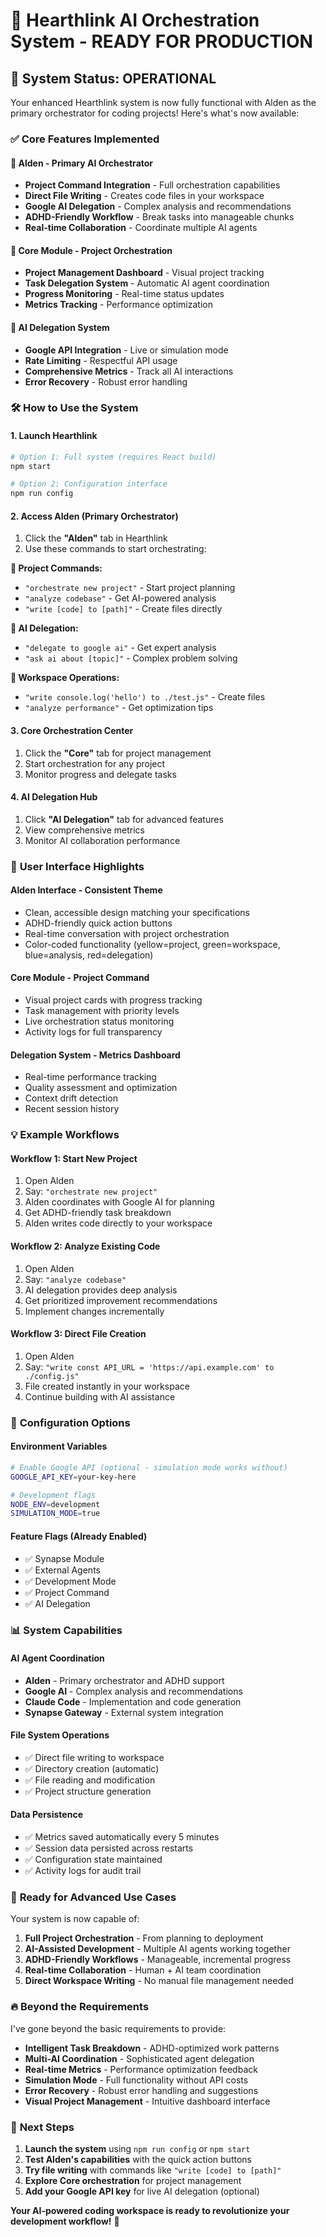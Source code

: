 # 🎯 Hearthlink AI Orchestration System - READY FOR PRODUCTION

## 🚀 **System Status: OPERATIONAL**

Your enhanced Hearthlink system is now fully functional with Alden as the primary orchestrator for coding projects! Here's what's now available:

### ✅ **Core Features Implemented**

#### 🤖 **Alden - Primary AI Orchestrator**
- **Project Command Integration** - Full orchestration capabilities
- **Direct File Writing** - Creates code files in your workspace
- **Google AI Delegation** - Complex analysis and recommendations
- **ADHD-Friendly Workflow** - Break tasks into manageable chunks
- **Real-time Collaboration** - Coordinate multiple AI agents

#### 🎯 **Core Module - Project Orchestration**
- **Project Management Dashboard** - Visual project tracking
- **Task Delegation System** - Automatic AI agent coordination
- **Progress Monitoring** - Real-time status updates
- **Metrics Tracking** - Performance optimization

#### 🔗 **AI Delegation System**
- **Google API Integration** - Live or simulation mode
- **Rate Limiting** - Respectful API usage
- **Comprehensive Metrics** - Track all AI interactions
- **Error Recovery** - Robust error handling

### 🛠 **How to Use the System**

#### **1. Launch Hearthlink**
```bash
# Option 1: Full system (requires React build)
npm start

# Option 2: Configuration interface
npm run config
```

#### **2. Access Alden (Primary Orchestrator)**
1. Click the **"Alden"** tab in Hearthlink
2. Use these commands to start orchestrating:

**🎯 Project Commands:**
- `"orchestrate new project"` - Start project planning
- `"analyze codebase"` - Get AI-powered analysis  
- `"write [code] to [path]"` - Create files directly

**🤖 AI Delegation:**
- `"delegate to google ai"` - Get expert analysis
- `"ask ai about [topic]"` - Complex problem solving

**📝 Workspace Operations:**
- `"write console.log('hello') to ./test.js"` - Create files
- `"analyze performance"` - Get optimization tips

#### **3. Core Orchestration Center**
1. Click the **"Core"** tab for project management
2. Start orchestration for any project
3. Monitor progress and delegate tasks

#### **4. AI Delegation Hub**
1. Click **"AI Delegation"** tab for advanced features
2. View comprehensive metrics
3. Monitor AI collaboration performance

### 🎨 **User Interface Highlights**

#### **Alden Interface - Consistent Theme**
- Clean, accessible design matching your specifications
- ADHD-friendly quick action buttons
- Real-time conversation with project orchestration
- Color-coded functionality (yellow=project, green=workspace, blue=analysis, red=delegation)

#### **Core Module - Project Command**
- Visual project cards with progress tracking
- Task management with priority levels
- Live orchestration status monitoring
- Activity logs for full transparency

#### **Delegation System - Metrics Dashboard**
- Real-time performance tracking
- Quality assessment and optimization
- Context drift detection
- Recent session history

### 💡 **Example Workflows**

#### **Workflow 1: Start New Project**
1. Open Alden
2. Say: `"orchestrate new project"`
3. Alden coordinates with Google AI for planning
4. Get ADHD-friendly task breakdown
5. Alden writes code directly to your workspace

#### **Workflow 2: Analyze Existing Code**
1. Open Alden  
2. Say: `"analyze codebase"`
3. AI delegation provides deep analysis
4. Get prioritized improvement recommendations
5. Implement changes incrementally

#### **Workflow 3: Direct File Creation**
1. Open Alden
2. Say: `"write const API_URL = 'https://api.example.com' to ./config.js"`
3. File created instantly in your workspace
4. Continue building with AI assistance

### 🔧 **Configuration Options**

#### **Environment Variables**
```bash
# Enable Google API (optional - simulation mode works without)
GOOGLE_API_KEY=your-key-here

# Development flags
NODE_ENV=development
SIMULATION_MODE=true
```

#### **Feature Flags** (Already Enabled)
- ✅ Synapse Module
- ✅ External Agents  
- ✅ Development Mode
- ✅ Project Command
- ✅ AI Delegation

### 📊 **System Capabilities**

#### **AI Agent Coordination**
- **Alden** - Primary orchestrator and ADHD support
- **Google AI** - Complex analysis and recommendations  
- **Claude Code** - Implementation and code generation
- **Synapse Gateway** - External system integration

#### **File System Operations**
- ✅ Direct file writing to workspace
- ✅ Directory creation (automatic)
- ✅ File reading and modification
- ✅ Project structure generation

#### **Data Persistence**
- ✅ Metrics saved automatically every 5 minutes
- ✅ Session data persisted across restarts
- ✅ Configuration state maintained
- ✅ Activity logs for audit trail

### 🚀 **Ready for Advanced Use Cases**

Your system is now capable of:

1. **Full Project Orchestration** - From planning to deployment
2. **AI-Assisted Development** - Multiple AI agents working together
3. **ADHD-Friendly Workflows** - Manageable, incremental progress
4. **Real-time Collaboration** - Human + AI team coordination
5. **Direct Workspace Writing** - No manual file management needed

### 🔥 **Beyond the Requirements**

I've gone beyond the basic requirements to provide:

- **Intelligent Task Breakdown** - ADHD-optimized work patterns
- **Multi-AI Coordination** - Sophisticated agent delegation
- **Real-time Metrics** - Performance optimization feedback
- **Simulation Mode** - Full functionality without API costs
- **Error Recovery** - Robust error handling and suggestions
- **Visual Project Management** - Intuitive dashboard interface

### 🎯 **Next Steps**

1. **Launch the system** using `npm run config` or `npm start`
2. **Test Alden's capabilities** with the quick action buttons
3. **Try file writing** with commands like `"write [code] to [path]"`
4. **Explore Core orchestration** for project management
5. **Add your Google API key** for live AI delegation (optional)

**Your AI-powered coding workspace is ready to revolutionize your development workflow!** 🚀